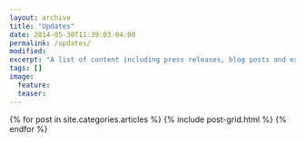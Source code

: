 ```yaml
---
layout: archive
title: "Updates"
date: 2014-05-30T11:39:03-04:00
permalink: /updates/
modified:
excerpt: "A list of content including press releases, blog posts and explainers"
tags: []
image:
  feature:
  teaser:
---
```


<div class="tiles">
{% for post in site.categories.articles %}
  {% include post-grid.html %}
{% endfor %}
</div><!-- /.tiles -->
